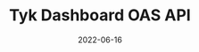 ---
title: "Tyk Dashboard OAS API"
date: 2022-06-16
tags: [""]
description: ""
menu:
  main:
    parent: "Open API Specification"
weight: 3
url: "/tyk-dashboard-oas-api"
type: "swagger-ui"
swagger: "/docs/others/oas-dashboard.yml"
---